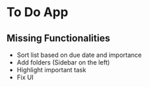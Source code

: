 # To Do App

## Missing Functionalities

- Sort list based on due date and importance
- Add folders (Sidebar on the left)
- Highlight important task
- Fix UI
